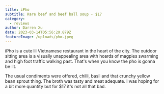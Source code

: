 ```yaml
---
title: iPho
subtitle: Rare beef and beef ball soup - $17
category:
  - reviews
author: Darren Xu
date: 2023-03-14T05:56:20.879Z
featureImage: /uploads/pho.jpeg
---
```

iPho is a cute lil Vietnamese restaurant in the heart of the city. The outdoor sitting area is a visually unappealing area with hoards of magpies swarming and high foot traffic walking past. That's when you know the pho is gonna be lit.

The usual condiments were offered, chilli, basil and that crunchy yellow bean sprout thing. The broth was tasty and meat adequate. I was hoping for a bit more quantity but for $17 it's not all that bad.